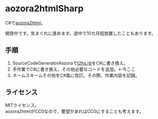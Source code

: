 # aozora2htmlSharp
C#で[aozora2html](https://github.com/aozorahack/aozora2html)。

開発中です。気まぐれに進めます。途中で10カ月程放置したこともあります。

## 手順
1. SourceCodeGeneratorAozoraで[t2hs.rb](https://github.com/aozorahack/aozora2html/blob/master/lib/t2hs.rb)をC#に書き換え。
2. 手作業でC#に書き換え。その他必要なコードを追加。←今ここ
3. ネームスキームその他をC#風に改訂。その際、作業内容を記録。

## ライセンス
MITライセンス。  
aozora2htmlがCC0なので、要望があればCC0にすることも考えます。
